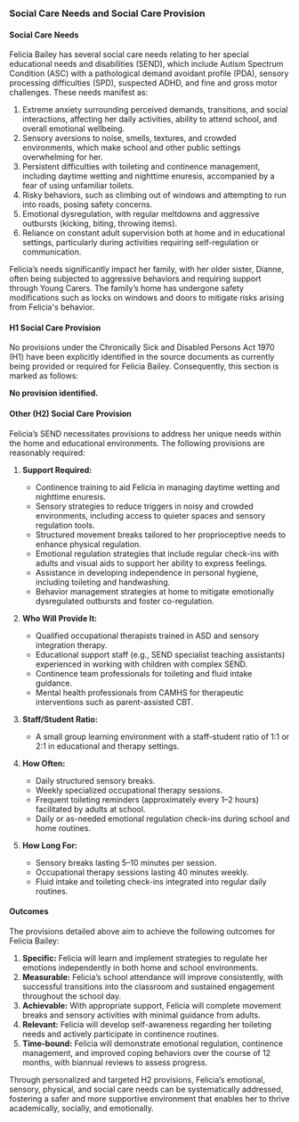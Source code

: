 ### Social Care Needs and Social Care Provision

#### Social Care Needs
Felicia Bailey has several social care needs relating to her special educational needs and disabilities (SEND), which include Autism Spectrum Condition (ASC) with a pathological demand avoidant profile (PDA), sensory processing difficulties (SPD), suspected ADHD, and fine and gross motor challenges. These needs manifest as:

1. Extreme anxiety surrounding perceived demands, transitions, and social interactions, affecting her daily activities, ability to attend school, and overall emotional wellbeing.
2. Sensory aversions to noise, smells, textures, and crowded environments, which make school and other public settings overwhelming for her.
3. Persistent difficulties with toileting and continence management, including daytime wetting and nighttime enuresis, accompanied by a fear of using unfamiliar toilets.
4. Risky behaviors, such as climbing out of windows and attempting to run into roads, posing safety concerns.
5. Emotional dysregulation, with regular meltdowns and aggressive outbursts (kicking, biting, throwing items).
6. Reliance on constant adult supervision both at home and in educational settings, particularly during activities requiring self-regulation or communication.

Felicia’s needs significantly impact her family, with her older sister, Dianne, often being subjected to aggressive behaviors and requiring support through Young Carers. The family’s home has undergone safety modifications such as locks on windows and doors to mitigate risks arising from Felicia's behavior.

#### H1 Social Care Provision
No provisions under the Chronically Sick and Disabled Persons Act 1970 (H1) have been explicitly identified in the source documents as currently being provided or required for Felicia Bailey. Consequently, this section is marked as follows:

**No provision identified.**

#### Other (H2) Social Care Provision
Felicia’s SEND necessitates provisions to address her unique needs within the home and educational environments. The following provisions are reasonably required:

1. **Support Required:** 
   - Continence training to aid Felicia in managing daytime wetting and nighttime enuresis.
   - Sensory strategies to reduce triggers in noisy and crowded environments, including access to quieter spaces and sensory regulation tools.
   - Structured movement breaks tailored to her proprioceptive needs to enhance physical regulation.
   - Emotional regulation strategies that include regular check-ins with adults and visual aids to support her ability to express feelings.
   - Assistance in developing independence in personal hygiene, including toileting and handwashing.
   - Behavior management strategies at home to mitigate emotionally dysregulated outbursts and foster co-regulation.

2. **Who Will Provide It:** 
   - Qualified occupational therapists trained in ASD and sensory integration therapy.
   - Educational support staff (e.g., SEND specialist teaching assistants) experienced in working with children with complex SEND.
   - Continence team professionals for toileting and fluid intake guidance.
   - Mental health professionals from CAMHS for therapeutic interventions such as parent-assisted CBT.

3. **Staff/Student Ratio:** 
   - A small group learning environment with a staff-student ratio of 1:1 or 2:1 in educational and therapy settings.

4. **How Often:** 
   - Daily structured sensory breaks.
   - Weekly specialized occupational therapy sessions.
   - Frequent toileting reminders (approximately every 1–2 hours) facilitated by adults at school.
   - Daily or as-needed emotional regulation check-ins during school and home routines.

5. **How Long For:** 
   - Sensory breaks lasting 5–10 minutes per session.
   - Occupational therapy sessions lasting 40 minutes weekly.
   - Fluid intake and toileting check-ins integrated into regular daily routines.

#### Outcomes
The provisions detailed above aim to achieve the following outcomes for Felicia Bailey:

1. **Specific:** Felicia will learn and implement strategies to regulate her emotions independently in both home and school environments.
2. **Measurable:** Felicia’s school attendance will improve consistently, with successful transitions into the classroom and sustained engagement throughout the school day.
3. **Achievable:** With appropriate support, Felicia will complete movement breaks and sensory activities with minimal guidance from adults.
4. **Relevant:** Felicia will develop self-awareness regarding her toileting needs and actively participate in continence routines.
5. **Time-bound:** Felicia will demonstrate emotional regulation, continence management, and improved coping behaviors over the course of 12 months, with biannual reviews to assess progress.

Through personalized and targeted H2 provisions, Felicia’s emotional, sensory, physical, and social care needs can be systematically addressed, fostering a safer and more supportive environment that enables her to thrive academically, socially, and emotionally.